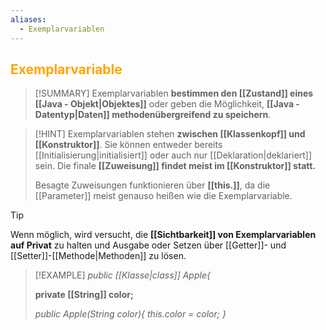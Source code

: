 ```yaml
---
aliases:
  - Exemplarvariablen
---
```

## <font color = "orange">Exemplarvariable</font>

>[!SUMMARY]
>Exemplarvariablen **bestimmen den [[Zustand]] eines [[Java - Objekt|Objektes]]** oder geben die Möglichkeit, **[[Java - Datentyp|Daten]] methodenübergreifend zu speichern**.

>[!HINT]
>Exemplarvariablen stehen **zwischen [[Klassenkopf]] und [[Konstruktor]]**. 
>Sie können entweder bereits [[Initialisierung|initialisiert]] oder auch nur [[Deklaration|deklariert]] sein.
>Die finale **[[Zuweisung]] findet meist im [[Konstruktor]] statt.**
>
>Besagte Zuweisungen funktionieren über **[[this.]]**, da die [[Parameter]] meist genauso heißen wie die Exemplarvariable.

>[!TIP]
>Wenn möglich, wird versucht, die **[[Sichtbarkeit]] von Exemplarvariablen auf Privat** zu halten und Ausgabe oder Setzen über [[Getter]]- und [[Setter]]-[[Methode|Methoden]] zu lösen.

>[!EXAMPLE]
>*public [[Klasse|class]] Apple{*
>
>**private [[String]] color;**
>
>*public Apple(String color){
>this.color = color;
>}*
